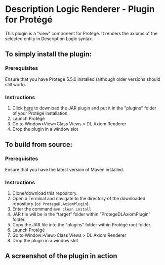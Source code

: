 # Description Logic Renderer  - Plugin for Protégé

This plugin is a "view" component for Protégé. 
It renders the axioms of the selected entity in Description Logic syntax.

## To simply install the plugin:

### Prerequisites 
Ensure that you have Protege 5.5.0 installed (although older versions should still work).

### Instructions
1. Click [here](https://github.com/MindfulMichaelJames/ProtegeDLAxiomPlugin/blob/master/target/dl-render-2.0.jar) to download the JAR plugin and put it in the "plugins" folder of your Protégé installation.
2. Launch Protégé
3. Go to Window>View>Class Views > DL Axiom Renderer
4. Drop the plugin in a window slot

## To build from source:

### Prerequisites
Ensure that you have the latest version of Maven installed.  

### Instructions
1. Clone/download this repository.
2. Open a Terminal and navigate to the directory of the downloaded repository (`cd ProtegeDLAxiomPlugin`).
3. Enter the command `mvn clean install`
4. JAR file will be in the “target” folder within “ProtegeDLAxiomPlugin” folder.
5. Copy the JAR file into the “plugins” folder within Protégé root folder. 
6. Launch Protégé
7. Go to Window>View>Class Views > DL Axiom Renderer
8. Drop the plugin in a window slot

## A screenshot of the plugin in action
